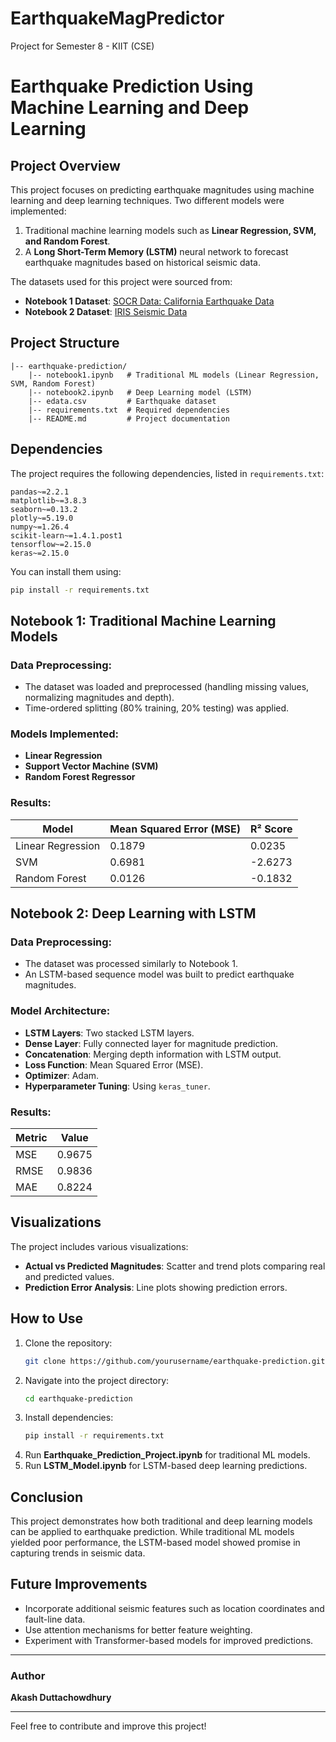# EarthquakeMagPredictor
Project for Semester 8 - KIIT (CSE)
# Earthquake Prediction Using Machine Learning and Deep Learning

## Project Overview
This project focuses on predicting earthquake magnitudes using machine learning and deep learning techniques. Two different models were implemented:
1. Traditional machine learning models such as **Linear Regression, SVM, and Random Forest**.
2. A **Long Short-Term Memory (LSTM)** neural network to forecast earthquake magnitudes based on historical seismic data.

The datasets used for this project were sourced from:
- **Notebook 1 Dataset**: [SOCR Data: California Earthquake Data](https://socr.ucla.edu/docs/resources/SOCR_Data/SOCR_Data_Earthquakes_Over3.html)
- **Notebook 2 Dataset**: [IRIS Seismic Data](https://ds.iris.edu/ds/)

## Project Structure
```
|-- earthquake-prediction/
    |-- notebook1.ipynb   # Traditional ML models (Linear Regression, SVM, Random Forest)
    |-- notebook2.ipynb   # Deep Learning model (LSTM)
    |-- edata.csv         # Earthquake dataset
    |-- requirements.txt  # Required dependencies
    |-- README.md         # Project documentation
```

## Dependencies
The project requires the following dependencies, listed in `requirements.txt`:

```
pandas~=2.2.1
matplotlib~=3.8.3
seaborn~=0.13.2
plotly~=5.19.0
numpy~=1.26.4
scikit-learn~=1.4.1.post1
tensorflow~=2.15.0
keras~=2.15.0
```

You can install them using:
```bash
pip install -r requirements.txt
```

## Notebook 1: Traditional Machine Learning Models
### Data Preprocessing:
- The dataset was loaded and preprocessed (handling missing values, normalizing magnitudes and depth).
- Time-ordered splitting (80% training, 20% testing) was applied.

### Models Implemented:
- **Linear Regression**
- **Support Vector Machine (SVM)**
- **Random Forest Regressor**

### Results:
| Model | Mean Squared Error (MSE) | R² Score |
|--------|----------------|-----------|
| Linear Regression | 0.1879 | 0.0235 |
| SVM | 0.6981 | -2.6273 |
| Random Forest | 0.0126 | -0.1832 |

## Notebook 2: Deep Learning with LSTM
### Data Preprocessing:
- The dataset was processed similarly to Notebook 1.
- An LSTM-based sequence model was built to predict earthquake magnitudes.

### Model Architecture:
- **LSTM Layers**: Two stacked LSTM layers.
- **Dense Layer**: Fully connected layer for magnitude prediction.
- **Concatenation**: Merging depth information with LSTM output.
- **Loss Function**: Mean Squared Error (MSE).
- **Optimizer**: Adam.
- **Hyperparameter Tuning**: Using `keras_tuner`.

### Results:
| Metric | Value |
|-------------|----------------|
| MSE | 0.9675 |
| RMSE | 0.9836 |
| MAE | 0.8224 |

## Visualizations
The project includes various visualizations:
- **Actual vs Predicted Magnitudes**: Scatter and trend plots comparing real and predicted values.
- **Prediction Error Analysis**: Line plots showing prediction errors.

## How to Use
1. Clone the repository:
   ```bash
   git clone https://github.com/yourusername/earthquake-prediction.git
   ```
2. Navigate into the project directory:
   ```bash
   cd earthquake-prediction
   ```
3. Install dependencies:
   ```bash
   pip install -r requirements.txt
   ```
4. Run **Earthquake_Prediction_Project.ipynb** for traditional ML models.
5. Run **LSTM_Model.ipynb** for LSTM-based deep learning predictions.

## Conclusion
This project demonstrates how both traditional and deep learning models can be applied to earthquake prediction. While traditional ML models yielded poor performance, the LSTM-based model showed promise in capturing trends in seismic data.

## Future Improvements
- Incorporate additional seismic features such as location coordinates and fault-line data.
- Use attention mechanisms for better feature weighting.
- Experiment with Transformer-based models for improved predictions.

---

### Author
**Akash Duttachowdhury**

---

Feel free to contribute and improve this project!
